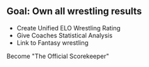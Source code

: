 Goal: Own all wrestling results
---

- Create Unified ELO Wrestling Rating
- Give Coaches Statistical Analysis
- Link to Fantasy wrestling

Become "The Official Scorekeeper"
